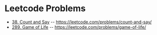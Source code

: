 # Leetcode Problems

-   [38. Count and Say](Algorithms_1_100/38_count_and_say.js)
    -- https://leetcode.com/problems/count-and-say/
-   [289. Game of Life](Algorithms_201_300/289_game_of_life.js)
    -- https://leetcode.com/problems/game-of-life/
